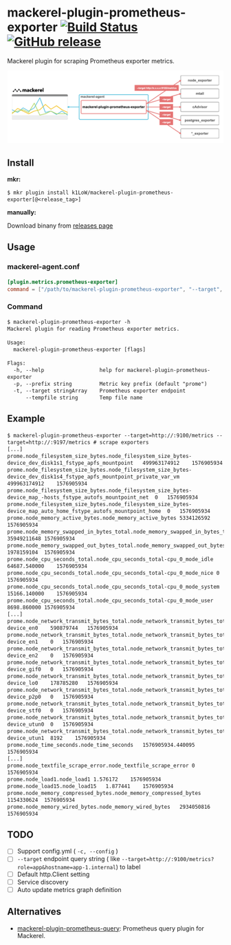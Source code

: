 # mackerel-plugin-prometheus-exporter [![Build Status](https://github.com/k1LoW/mackerel-plugin-prometheus-exporter/workflows/build/badge.svg)](https://github.com/k1LoW/mackerel-plugin-prometheus-exporter/actions) [![GitHub release](https://img.shields.io/github/release/k1LoW/mackerel-plugin-prometheus-exporter.svg)](https://github.com/k1LoW/mackerel-plugin-prometheus-exporter/releases)

Mackerel plugin for scraping Prometheus exporter metrics.

![Architecture](architecture.png)

## Install

**mkr:**

``` console
$ mkr plugin install k1LoW/mackerel-plugin-prometheus-exporter[@<release_tag>]
```

**manually:**

Download binany from [releases page](https://github.com/k1LoW/mackerel-plugin-prometheus-exporter/releases)

## Usage

### mackerel-agent.conf

``` toml
[plugin.metrics.prometheus-exporter]
command = ["/path/to/mackerel-plugin-prometheus-exporter", "--target", "http://:9100/metrics", "--target", "http://:9197/metrics"]
```

### Command

``` console
$ mackerel-plugin-prometheus-exporter -h
Mackerel plugin for reading Prometheus exporter metrics.

Usage:
  mackerel-plugin-prometheus-exporter [flags]

Flags:
  -h, --help                  help for mackerel-plugin-prometheus-exporter
  -p, --prefix string         Metric key prefix (default "prome")
  -t, --target stringArray    Prometheus exporter endpoint
      --tempfile string       Temp file name
```

## Example

``` console
$ mackerel-plugin-prometheus-exporter --target=http://:9100/metrics --target=http://:9197/metrics # scrape exporters
[...]
prome.node_filesystem_size_bytes.node_filesystem_size_bytes-device_dev_disk1s1_fstype_apfs_mountpoint	499963174912	1576905934
prome.node_filesystem_size_bytes.node_filesystem_size_bytes-device_dev_disk1s4_fstype_apfs_mountpoint_private_var_vm	499963174912	1576905934
prome.node_filesystem_size_bytes.node_filesystem_size_bytes-device_map_-hosts_fstype_autofs_mountpoint_net	0	1576905934
prome.node_filesystem_size_bytes.node_filesystem_size_bytes-device_map_auto_home_fstype_autofs_mountpoint_home	0	1576905934
prome.node_memory_active_bytes.node_memory_active_bytes	5334126592	1576905934
prome.node_memory_swapped_in_bytes_total.node_memory_swapped_in_bytes_total	35949211648	1576905934
prome.node_memory_swapped_out_bytes_total.node_memory_swapped_out_bytes_total	1978159104	1576905934
prome.node_cpu_seconds_total.node_cpu_seconds_total-cpu_0_mode_idle	64687.540000	1576905934
prome.node_cpu_seconds_total.node_cpu_seconds_total-cpu_0_mode_nice	0	1576905934
prome.node_cpu_seconds_total.node_cpu_seconds_total-cpu_0_mode_system	15166.140000	1576905934
prome.node_cpu_seconds_total.node_cpu_seconds_total-cpu_0_mode_user	8698.860000	1576905934
[...]
prome.node_network_transmit_bytes_total.node_network_transmit_bytes_total-device_en0	590879744	1576905934
prome.node_network_transmit_bytes_total.node_network_transmit_bytes_total-device_en1	0	1576905934
prome.node_network_transmit_bytes_total.node_network_transmit_bytes_total-device_en2	0	1576905934
prome.node_network_transmit_bytes_total.node_network_transmit_bytes_total-device_gif0	0	1576905934
prome.node_network_transmit_bytes_total.node_network_transmit_bytes_total-device_lo0	178785280	1576905934
prome.node_network_transmit_bytes_total.node_network_transmit_bytes_total-device_p2p0	0	1576905934
prome.node_network_transmit_bytes_total.node_network_transmit_bytes_total-device_stf0	0	1576905934
prome.node_network_transmit_bytes_total.node_network_transmit_bytes_total-device_utun0	0	1576905934
prome.node_network_transmit_bytes_total.node_network_transmit_bytes_total-device_utun1	8192	1576905934
prome.node_time_seconds.node_time_seconds	1576905934.440095	1576905934
[...]
prome.node_textfile_scrape_error.node_textfile_scrape_error	0	1576905934
prome.node_load1.node_load1	1.576172	1576905934
prome.node_load15.node_load15	1.877441	1576905934
prome.node_memory_compressed_bytes.node_memory_compressed_bytes	1154330624	1576905934
prome.node_memory_wired_bytes.node_memory_wired_bytes	2934050816	1576905934
```

## TODO

- [ ] Support config.yml ( `-c, --config` )
- [ ] `--target` endpoint query string ( like `--target=http://:9100/metrics?role=app&hostname=app-1.internal`) to label
- [ ] Default http.Client setting
- [ ] Service discovery
- [ ] Auto update metrics graph definition

## Alternatives

- [mackerel-plugin-prometheus-query](https://github.com/fujiwara/mackerel-plugin-prometheus-query): Prometheus query plugin for Mackerel.
